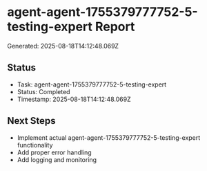 # agent-agent-1755379777752-5-testing-expert Report

Generated: 2025-08-18T14:12:48.069Z

## Status
- Task: agent-agent-1755379777752-5-testing-expert
- Status: Completed
- Timestamp: 2025-08-18T14:12:48.069Z

## Next Steps
- Implement actual agent-agent-1755379777752-5-testing-expert functionality
- Add proper error handling
- Add logging and monitoring
